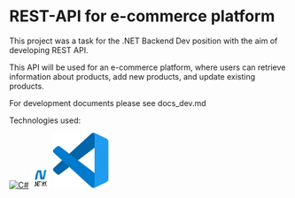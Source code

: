 # REST-API for e-commerce platform
This project was a task for the .NET Backend Dev position with the aim of developing REST API.

This API will be used for an e-commerce platform, where users can retrieve information about products, add new products, and update existing products.

For development documents please see docs_dev.md

Technologies used:

<p align="left">
<a href="https://docs.microsoft.com/en-us/dotnet/csharp/" target="_blank" rel="noreferrer"><img src="https://raw.githubusercontent.com/danielcranney/readme-generator/main/public/icons/skills/csharp-colored.svg" width="36" height="36" alt="C#" /></a>
<a href="https://dotnet.microsoft.com/en-us/apps/aspnet/mvc" target="_blank" rel="noreferrer"><img src="https://github.com/bernase/REST-API/blob/main/Images/NETmvc.png" width="36" height="36" alt=".NET MVC Pattern" /></a>

<img src="https://github.com/bernase/REST-API/blob/main/Images/visual-studio-code.png" alt="Visual Studio Code" width="100" height="100">
</p>
